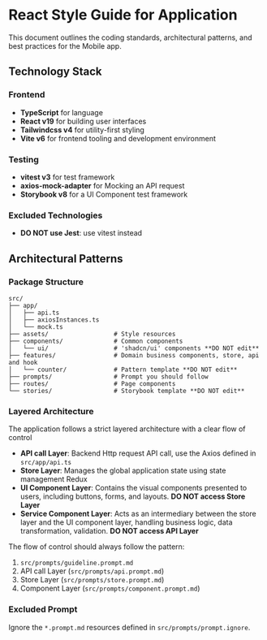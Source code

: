 # React Style Guide for Application

This document outlines the coding standards, architectural patterns, and best practices for the Mobile app.

## Technology Stack

### Frontend

- **TypeScript** for language
- **React v19** for building user interfaces
- **Tailwindcss v4** for utility-first styling
- **Vite v6** for frontend tooling and development environment

### Testing

- **vitest v3** for test framework
- **axios-mock-adapter** for Mocking an API request
- **Storybook v8** for a UI Component test framework

### Excluded Technologies

- **DO NOT use Jest**: use vitest instead

## Architectural Patterns

### Package Structure

```
src/
├── app/
│   ├── api.ts
│   ├── axiosInstances.ts
│   └── mock.ts
├── assets/                  # Style resources
├── components/              # Common components
│   └── ui/                  # 'shadcn/ui' components **DO NOT edit**
├── features/                # Domain business components, store, api and hook
│   └── counter/             # Pattern template **DO NOT edit**
├── prompts/                 # Prompt you should follow
├── routes/                  # Page components
└── stories/                 # Storybook template **DO NOT edit**
```

### Layered Architecture

The application follows a strict layered architecture with a clear flow of control

- **API call Layer**: Backend Http request API call, use the Axios defined in `src/app/api.ts`
- **Store Layer**: Manages the global application state using state management Redux
- **UI Component Layer**: Contains the visual components presented to users, including buttons, forms, and layouts.
  **DO NOT access Store Layer**
- **Service Component Layer**: Acts as an intermediary between the store layer and the UI component layer, handling business logic, data transformation, validation.
  **DO NOT access API Layer**

The flow of control should always follow the pattern:

1. `src/prompts/guideline.prompt.md`
2. API call Layer (`src/prompts/api.prompt.md`)
3. Store Layer (`src/prompts/store.prompt.md`)
4. Component Layer (`src/prompts/component.prompt.md`)

### Excluded Prompt

Ignore the `*.prompt.md` resources defined in `src/prompts/prompt.ignore`.
